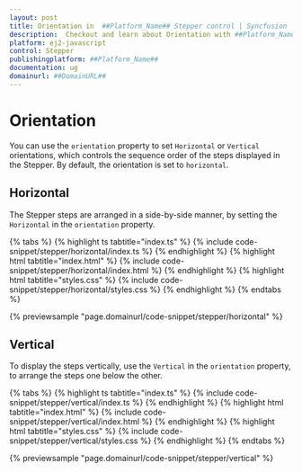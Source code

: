 ```yaml
---
layout: post
title: Orientation in  ##Platform_Name## Stepper control | Syncfusion
description:  Checkout and learn about Orientation with ##Platform_Name## Stepper control of Syncfusion Essential JS 2 and more details.
platform: ej2-javascript
control: Stepper
publishingplatform: ##Platform_Name##
documentation: ug
domainurl: ##DomainURL##
---
```


# Orientation

You can use the `orientation` property to set `Horizontal` or `Vertical` orientations, which controls the sequence order of the steps displayed in the Stepper. By default, the orientation is set to `horizontal`.

## Horizontal

The Stepper steps are arranged in a side-by-side manner, by setting the `Horizontal` in the `orientation` property.

{% tabs %}
{% highlight ts tabtitle="index.ts" %}
{% include code-snippet/stepper/horizontal/index.ts %}
{% endhighlight %}
{% highlight html tabtitle="index.html" %}
{% include code-snippet/stepper/horizontal/index.html %}
{% endhighlight %}
{% highlight html tabtitle="styles.css" %}
{% include code-snippet/stepper/horizontal/styles.css %}
{% endhighlight %}
{% endtabs %}

{% previewsample "page.domainurl/code-snippet/stepper/horizontal" %}

## Vertical

To display the steps vertically, use the `Vertical` in the `orientation` property, to arrange the steps one below the other.

{% tabs %}
{% highlight ts tabtitle="index.ts" %}
{% include code-snippet/stepper/vertical/index.ts %}
{% endhighlight %}
{% highlight html tabtitle="index.html" %}
{% include code-snippet/stepper/vertical/index.html %}
{% endhighlight %}
{% highlight html tabtitle="styles.css" %}
{% include code-snippet/stepper/vertical/styles.css %}
{% endhighlight %}
{% endtabs %}

{% previewsample "page.domainurl/code-snippet/stepper/vertical" %}